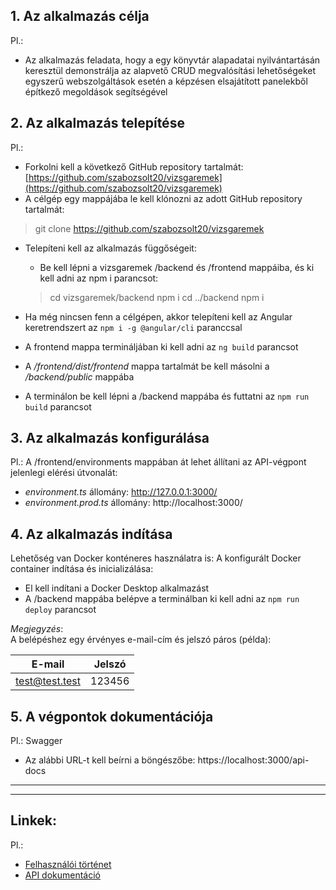 ## **1. Az alkalmazás célja**

Pl.:
- Az alkalmazás feladata, hogy a egy könyvtár alapadatai nyilvántartásán keresztül demonstrálja az alapvető CRUD megvalósítási lehetőségeket egyszerű webszolgáltások esetén a képzésen elsajátított panelekből építkező megoldások segítségével

## **2. Az alkalmazás telepítése**

Pl.:
- Forkolni kell a következő GitHub repository tartalmát: [https://github.com/szabozsolt20/vizsgaremek](https://github.com/szabozsolt20/vizsgaremek)   
- A célgép egy mappájába le kell klónozni az adott GitHub repository tartalmát:
>git clone https://github.com/szabozsolt20/vizsgaremek

- Telepíteni kell az alkalmazás függőségeit:
  - Be kell lépni a vizsgaremek /backend és /frontend mappáiba, és ki kell adni az npm i parancsot:
  >cd vizsgaremek/backend
  >npm i
  >cd ../backend
  >npm i

- Ha még nincsen fenn a célgépen, akkor telepíteni kell az Angular keretrendszert az `npm i -g @angular/cli` paranccsal  
- A frontend mappa termináljában ki kell adni az `ng build` parancsot   
- A _/frontend/dist/frontend_ mappa tartalmát be kell másolni a _/backend/public_ mappába   
- A terminálon be kell lépni a /backend mappába és futtatni az `npm run build` parancsot 

## **3. Az alkalmazás konfigurálása**

Pl.:
A /frontend/environments mappában át lehet állítani az API-végpont jelenlegi elérési útvonalát:
  - _environment.ts_ állomány: http://127.0.0.1:3000/  
  - _environment.prod.ts_ állomány: http://localhost:3000/ 

## **4. Az alkalmazás indítása**

Lehetőség van Docker konténeres használatra is:
A konfigurált Docker container indítása és inicializálása:
- El kell indítani a Docker Desktop alkalmazást
- A /backend mappába belépve a terminálban ki kell adni az `npm run deploy` parancsot  

_Megjegyzés_:  
A belépéshez egy érvényes e-mail-cím és jelszó páros (példa):  

E-mail | Jelszó
------------ | -------------
test@test.test | 123456

## **5. A végpontok dokumentációja**

Pl.:
Swagger 
- Az alábbi URL-t kell beírni a böngészőbe: https://localhost:3000/api-docs

---
---

## **Linkek:**  

Pl.:
- [Felhasználói történet](https://github.com/szabozsolt20/vizsgaremek/blob/main/README.md)
- [API dokumentáció](https://localhost:3000/api-docs)




